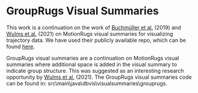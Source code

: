 # GroupRugs Visual Summaries
This work is a continuation on the work of [Buchmüller et al.](https://www.computer.org/csdl/journal/tg/2019/01/08440823/17D45W2WyxW) (2019) and [Wulms et al.](https://ieeexplore.ieee.org/document/9438758) (2021) on MotionRugs visual summaries for visualizing trajectory data. We have used their publicly available repo, which can be found [here](https://github.com/jbuchmueller/motionrugs/tree/master).

GroupRugs visual summaries are a continuation on MotionRugs visual summaries where additional space is added in the visual summary to indicate group structure. This was suggested as an interesting research opportunity by [Wulms et al.](https://ieeexplore.ieee.org/document/9438758) (2021). The GroupRugs visual summaries code can be found in: src\main\java\dbvis\visualsummaries\grouprugs.
